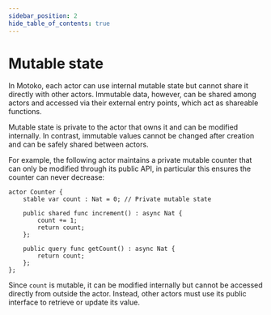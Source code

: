 ```yaml
---
sidebar_position: 2
hide_table_of_contents: true
---
```


# Mutable state

In Motoko, each actor can use internal mutable state but cannot share it directly with other actors. Immutable data, however, can be shared among actors and accessed via their external entry points, which act as shareable functions.

Mutable state is private to the actor that owns it and can be modified internally. In contrast, immutable values cannot be changed after creation and can be safely shared between actors.

For example, the following actor maintains a private mutable counter that can only be modified through its public API, in particular this ensures the counter can never decrease:

```motoko no-repl
actor Counter {
    stable var count : Nat = 0; // Private mutable state

    public shared func increment() : async Nat {
        count += 1;
        return count;
    };

    public query func getCount() : async Nat {
        return count;
    };
};
```

Since `count` is mutable, it can be modified internally but cannot be accessed directly from outside the actor. Instead, other actors must use its public interface to retrieve or update its value.

